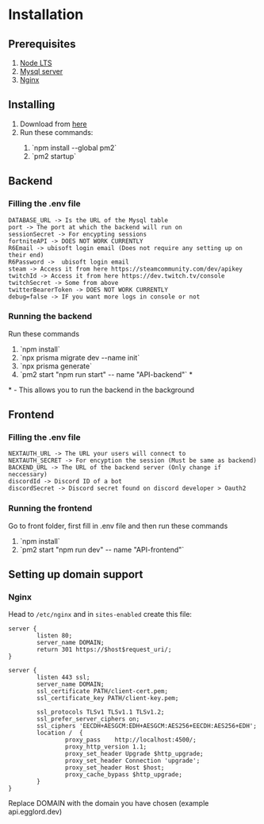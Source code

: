 # Installation

## Prerequisites

<ol>
    <li><a href="https://nodejs.org/en">Node LTS</a></li>
    <li><a href="https://dev.mysql.com/doc/mysql-installation-excerpt/5.7/en/">Mysql server</a></li>
    <li><a href="https://www.nginx.com/resources/wiki/start/topics/tutorials/install/">Nginx</a></li>
</ol>

## Installing

<ol>
    <li>Download from <a href="https://github.com/Egglord-Discord-Bot/API-server">here</a></li>
    <li>Run these commands:</li>
    <ol>
        <li>`npm install --global pm2`</li>
        <li>`pm2 startup`</li>
    </ol>
</ol>

## Backend

### Filling the .env file
```
DATABASE_URL -> Is the URL of the Mysql table
port -> The port at which the backend will run on
sessionSecret -> For encypting sessions
fortniteAPI -> DOES NOT WORK CURRENTLY
R6Email -> ubisoft login email (Does not require any setting up on their end)
R6Password ->  ubisoft login email
steam -> Access it from here https://steamcommunity.com/dev/apikey
twitchId -> Access it from here https://dev.twitch.tv/console
twitchSecret -> Some from above
twitterBearerToken -> DOES NOT WORK CURRENTLY
debug=false -> IF you want more logs in console or not
```

### Running the backend

Run these commands
 <ol>
    <li>`npm install`</li>
    <li>`npx prisma migrate dev --name init`</li>
    <li>`npx prisma generate`</li>
    <li>`pm2 start "npm run start" -- name "API-backend"` *</li>
</ol>

\* - This allows you to run the backend in the background

## Frontend

### Filling the .env file
```
NEXTAUTH_URL -> The URL your users will connect to
NEXTAUTH_SECRET -> For encyption the session (Must be same as backend)
BACKEND_URL -> The URL of the backend server (Only change if neccessary)
discordId -> Discord ID of a bot
discordSecret -> Discord secret found on discord developer > Oauth2

```

### Running the frontend
Go to front folder, first fill in .env file and then run these commands
 <ol>
    <li>`npm install`</li>
    <li>`pm2 start "npm run dev" -- name "API-frontend"`</li>
</ol>

## Setting up domain support

### Nginx

Head to `/etc/nginx` and in `sites-enabled` create this file:
```
server {
        listen 80;
        server_name DOMAIN;
        return 301 https://$host$request_uri/;
}

server {
        listen 443 ssl;
        server_name DOMAIN;
        ssl_certificate PATH/client-cert.pem;
        ssl_certificate_key PATH/client-key.pem;

        ssl_protocols TLSv1 TLSv1.1 TLSv1.2;
        ssl_prefer_server_ciphers on;
        ssl_ciphers 'EECDH+AESGCM:EDH+AESGCM:AES256+EECDH:AES256+EDH';
        location /  {
                proxy_pass    http://localhost:4500/;
                proxy_http_version 1.1;
                proxy_set_header Upgrade $http_upgrade;
                proxy_set_header Connection 'upgrade';
                proxy_set_header Host $host;
                proxy_cache_bypass $http_upgrade;
        }
}
```
Replace DOMAIN with the domain you have chosen (example api.egglord.dev)                                
